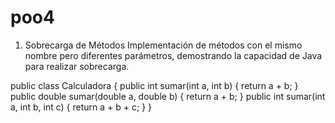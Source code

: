 # poo4
1.  Sobrecarga de Métodos
Implementación de métodos con el mismo nombre pero diferentes parámetros, demostrando la capacidad de Java para realizar sobrecarga.

public class Calculadora {
    public int sumar(int a, int b) {
        return a + b;
    }
    public double sumar(double a, double b) {
        return a + b;
    }
    public int sumar(int a, int b, int c) {
        return a + b + c;
    }
}
